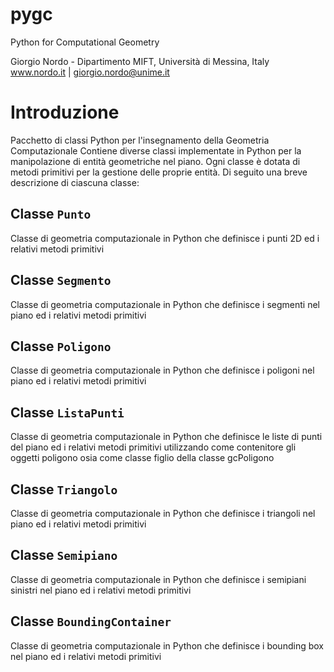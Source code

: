 # pygc
Python for Computational Geometry

Giorgio Nordo - Dipartimento MIFT, Università di Messina, Italy
www.nordo.it   |  giorgio.nordo@unime.it 

# Introduzione
Pacchetto di classi Python per l'insegnamento della Geometria Computazionale
Contiene diverse classi implementate in Python per la manipolazione di entità geometriche nel piano. Ogni classe è dotata di metodi primitivi per la gestione delle proprie entità. Di seguito una breve descrizione di ciascuna classe:

## Classe `Punto`
Classe di geometria computazionale in Python
che definisce i punti 2D ed i relativi metodi primitivi
       
## Classe `Segmento`
Classe di geometria computazionale in Python
che definisce i segmenti nel piano ed i relativi metodi primitivi

## Classe `Poligono`
Classe di geometria computazionale in Python
che definisce i poligoni nel piano ed i relativi metodi primitivi
        
## Classe `ListaPunti`
Classe di geometria computazionale in Python
che definisce le liste di punti del piano ed i relativi metodi primitivi
utilizzando come contenitore gli oggetti poligono
osia come classe figlio della classe gcPoligono

## Classe `Triangolo`
Classe di geometria computazionale in Python
che definisce i triangoli nel piano ed i relativi metodi primitivi
      
## Classe `Semipiano`
Classe di geometria computazionale in Python
che definisce i semipiani sinistri nel piano ed i relativi metodi primitivi

## Classe `BoundingContainer`
Classe di geometria computazionale in Python
che definisce i bounding box nel piano ed i relativi metodi primitivi



